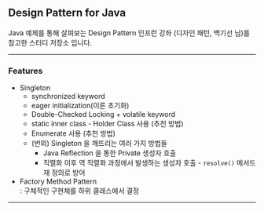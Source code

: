 ## Design Pattern for Java

Java 예제를 통해 살펴보는 Design Pattern 인프런 강좌 (디자인 패턴, 백기선 님)를 참고한 스터디 저장소 입니다.

---

### Features
* Singleton
  * synchronized keyword
  * eager initialization(이른 초기화)
  * Double-Checked Locking + volatile keyword
  * static inner class - Holder Class 사용 (추천 방법)
  * Enumerate 사용 (추천 방법)
  * (번외) Singleton 을 깨뜨리는 여러 가지 방법들
    * Java Reflection 을 통한 Private 생성자 호출
    * 직렬화 이후 역 직렬화 과정에서 발생하는 생성자 호출 - ```resolve()``` 메서드 재 정의로 방어
* Factory Method Pattern     
  : 구체적인 구현체를 하위 클래스에서 결정
---